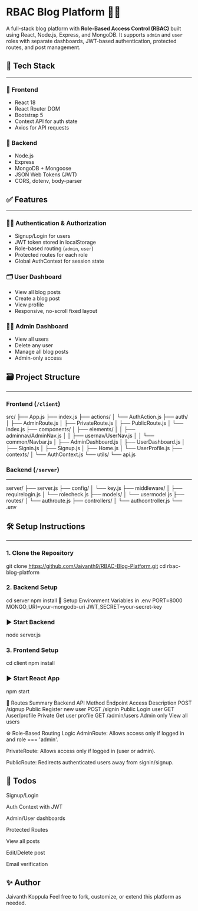 # RBAC Blog Platform 📰🔐

A full-stack blog platform with **Role-Based Access Control (RBAC)** built using React, Node.js, Express, and MongoDB. It supports `admin` and `user` roles with separate dashboards, JWT-based authentication, protected routes, and post management.


## 🔧 Tech Stack
---
### 🔹 Frontend
- React 18
- React Router DOM
- Bootstrap 5
- Context API for auth state
- Axios for API requests

### 🔹 Backend
- Node.js
- Express
- MongoDB + Mongoose
- JSON Web Tokens (JWT)
- CORS, dotenv, body-parser


## ✅ Features
---

### 🧑‍💼 Authentication & Authorization
- Signup/Login for users
- JWT token stored in localStorage
- Role-based routing (`admin`, `user`)
- Protected routes for each role
- Global AuthContext for session state

### 🗂️ User Dashboard
- View all blog posts
- Create a blog post
- View profile
- Responsive, no-scroll fixed layout

### 👨‍💼 Admin Dashboard
- View all users
- Delete any user
- Manage all blog posts
- Admin-only access


## 🗃️ Project Structure
---

### Frontend (`/client`)
src/
├── App.js
├── index.js
├── actions/
│ └── AuthAction.js
├── auth/
│ ├── AdminRoute.js
│ ├── PrivateRoute.js
│ ├── PublicRoute.js
│ └── index.js
├── components/
│ ├── elements/
│ │ ├── adminnav/AdminNav.js
│ │ ├── usernav/UserNav.js
│ │ └── common/Navbar.js
│ ├── AdminDashboard.js
│ ├── UserDashboard.js
│ ├── Signin.js
│ ├── Signup.js
│ ├── Home.js
│ └── UserProfile.js
├── contexts/
│ └── AuthContext.js
└── utils/
└── api.js


### Backend (`/server`)
---

server/
├── server.js
├── config/
│ └── key.js
├── middleware/
│ ├── requirelogin.js
│ └── rolecheck.js
├── models/
│ └── usermodel.js
├── routes/
│ └── authroute.js
├── controllers/
│ └── authcontroller.js
└── .env


## 🛠️ Setup Instructions
---
### 1. Clone the Repository
git clone https://github.com/Jaivanth9/RBAC-Blog-Platform.git
cd rbac-blog-platform


### 2. Backend Setup
cd server
npm install
🔑 Setup Environment Variables in .env
PORT=8000
MONGO_URI=your-mongodb-uri
JWT_SECRET=your-secret-key

### ▶️ Start Backend
node server.js

### 3. Frontend Setup
cd client
npm install
### ▶️ Start React App
npm start

🔐 Routes Summary
Backend API
Method	Endpoint	Access	Description
POST	/signup	Public	Register new user
POST	/signin	Public	Login user
GET	/user/profile	Private	Get user profile
GET	/admin/users	Admin only	View all users

⚙️ Role-Based Routing Logic
AdminRoute: Allows access only if logged in and role === 'admin'.

PrivateRoute: Allows access only if logged in (user or admin).

PublicRoute: Redirects authenticated users away from signin/signup.

📌 Todos
---
 Signup/Login

 Auth Context with JWT

 Admin/User dashboards

 Protected Routes

 View all posts

 Edit/Delete post

 Email verification
 
✨ Author
---
Jaivanth Koppula
Feel free to fork, customize, or extend this platform as needed.

